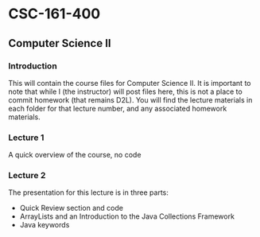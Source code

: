 # CSC-161-400
## Computer Science II

### Introduction
This will contain the course files for Computer Science II.  It is important to note that while I (the instructor) will post files here, this is not a place to commit homework (that remains D2L).  You will find the lecture materials in each folder for that lecture number, and any associated homework materials.

### Lecture 1
A quick overview of the course, no code

### Lecture 2
The presentation for this lecture is in three parts:
- Quick Review section and code
- ArrayLists and an Introduction to the Java Collections Framework
- Java keywords